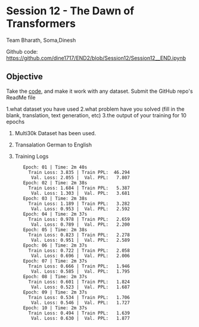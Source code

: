 # Session 12 - The Dawn of Transformers


Team Bharath, Soma,Dinesh 

Github code:  https://github.com/dine1717/END2/blob/Session12/Session12__END.ipynb

## Objective

Take the  [code](https://github.com/aladdinpersson/Machine-Learning-Collection/blob/a2ee9271b5280be6994660c7982d0f44c67c3b63/ML/Pytorch/more_advanced/transformer_from_scratch/transformer_from_scratch.py), and make it work with any dataset. Submit the GitHub repo's ReadMe file

1.what dataset you have used
2.what problem have you solved (fill in the blank, translation, text generation, etc)
3.the output of your training for 10 epochs




1. Multi30k Dataset has been used.
2. Transalation  German to English
3. Training Logs


          Epoch: 01 | Time: 2m 40s
            Train Loss: 3.835 | Train PPL:  46.294
             Val. Loss: 2.055 |  Val. PPL:   7.807
          Epoch: 02 | Time: 2m 38s
            Train Loss: 1.684 | Train PPL:   5.387
             Val. Loss: 1.303 |  Val. PPL:   3.681
          Epoch: 03 | Time: 2m 38s
            Train Loss: 1.189 | Train PPL:   3.282
             Val. Loss: 0.953 |  Val. PPL:   2.592
          Epoch: 04 | Time: 2m 37s
            Train Loss: 0.978 | Train PPL:   2.659
             Val. Loss: 0.789 |  Val. PPL:   2.200
          Epoch: 05 | Time: 2m 38s
            Train Loss: 0.823 | Train PPL:   2.278
             Val. Loss: 0.951 |  Val. PPL:   2.589
          Epoch: 06 | Time: 2m 37s
            Train Loss: 0.722 | Train PPL:   2.058
             Val. Loss: 0.696 |  Val. PPL:   2.006
          Epoch: 07 | Time: 2m 37s
            Train Loss: 0.666 | Train PPL:   1.946
             Val. Loss: 0.585 |  Val. PPL:   1.795
          Epoch: 08 | Time: 2m 37s
            Train Loss: 0.601 | Train PPL:   1.824
             Val. Loss: 0.523 |  Val. PPL:   1.687
          Epoch: 09 | Time: 2m 37s
            Train Loss: 0.534 | Train PPL:   1.706
             Val. Loss: 0.546 |  Val. PPL:   1.727
          Epoch: 10 | Time: 2m 37s
            Train Loss: 0.494 | Train PPL:   1.639
             Val. Loss: 0.630 |  Val. PPL:   1.877

